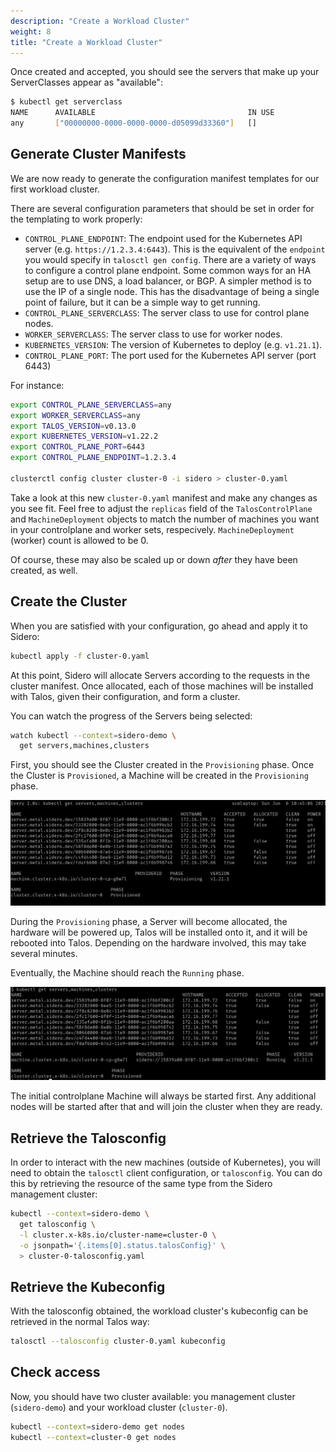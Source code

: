 ```yaml
---
description: "Create a Workload Cluster"
weight: 8
title: "Create a Workload Cluster"
---
```


Once created and accepted, you should see the servers that make up your ServerClasses appear as "available":

```bash
$ kubectl get serverclass
NAME      AVAILABLE                                  IN USE
any       ["00000000-0000-0000-0000-d05099d33360"]   []
```

## Generate Cluster Manifests

We are now ready to generate the configuration manifest templates for our first workload
cluster.

There are several configuration parameters that should be set in order for the templating to work properly:

- `CONTROL_PLANE_ENDPOINT`: The endpoint used for the Kubernetes API server (e.g. `https://1.2.3.4:6443`).
  This is the equivalent of the `endpoint` you would specify in `talosctl gen config`.
  There are a variety of ways to configure a control plane endpoint.
  Some common ways for an HA setup are to use DNS, a load balancer, or BGP.
  A simpler method is to use the IP of a single node.
  This has the disadvantage of being a single point of failure, but it can be a simple way to get running.
- `CONTROL_PLANE_SERVERCLASS`: The server class to use for control plane nodes.
- `WORKER_SERVERCLASS`: The server class to use for worker nodes.
- `KUBERNETES_VERSION`: The version of Kubernetes to deploy (e.g. `v1.21.1`).
- `CONTROL_PLANE_PORT`: The port used for the Kubernetes API server (port 6443)

For instance:

```bash
export CONTROL_PLANE_SERVERCLASS=any
export WORKER_SERVERCLASS=any
export TALOS_VERSION=v0.13.0
export KUBERNETES_VERSION=v1.22.2
export CONTROL_PLANE_PORT=6443
export CONTROL_PLANE_ENDPOINT=1.2.3.4

clusterctl config cluster cluster-0 -i sidero > cluster-0.yaml
```

Take a look at this new `cluster-0.yaml` manifest and make any changes as you
see fit.
Feel free to adjust the `replicas` field of the `TalosControlPlane` and `MachineDeployment` objects to match the number of machines you want in your controlplane and worker sets, respecively.
`MachineDeployment` (worker) count is allowed to be 0.

Of course, these may also be scaled up or down _after_ they have been created,
as well.

## Create the Cluster

When you are satisfied with your configuration, go ahead and apply it to Sidero:

```bash
kubectl apply -f cluster-0.yaml
```

At this point, Sidero will allocate Servers according to the requests in the
cluster manifest.
Once allocated, each of those machines will be installed with Talos, given their
configuration, and form a cluster.

You can watch the progress of the Servers being selected:

```bash
watch kubectl --context=sidero-demo \
  get servers,machines,clusters
```

First, you should see the Cluster created in the `Provisioning` phase.
Once the Cluster is `Provisioned`, a Machine will be created in the
`Provisioning` phase.

![machine provisioning](./images/sidero-cluster-start.png)

During the `Provisioning` phase, a Server will become allocated, the hardware
will be powered up, Talos will be installed onto it, and it will be rebooted
into Talos.
Depending on the hardware involved, this may take several minutes.

Eventually, the Machine should reach the `Running` phase.

![machine_running](./images/sidero-cluster-up.png)

The initial controlplane Machine will always be started first.
Any additional nodes will be started after that and will join the cluster when
they are ready.

## Retrieve the Talosconfig

In order to interact with the new machines (outside of Kubernetes), you will
need to obtain the `talosctl` client configuration, or `talosconfig`.
You can do this by retrieving the resource of the same type from the Sidero
management cluster:

```bash
kubectl --context=sidero-demo \
  get talosconfig \
  -l cluster.x-k8s.io/cluster-name=cluster-0 \
  -o jsonpath='{.items[0].status.talosConfig}' \
  > cluster-0-talosconfig.yaml
```

## Retrieve the Kubeconfig

With the talosconfig obtained, the workload cluster's kubeconfig can be retrieved in the normal Talos way:

```bash
talosctl --talosconfig cluster-0.yaml kubeconfig
```

## Check access

Now, you should have two cluster available:  you management cluster
(`sidero-demo`) and your workload cluster (`cluster-0`).

```bash
kubectl --context=sidero-demo get nodes
kubectl --context=cluster-0 get nodes
```
